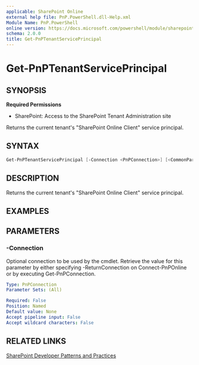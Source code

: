 ```yaml
---
applicable: SharePoint Online
external help file: PnP.PowerShell.dll-Help.xml
Module Name: PnP.PowerShell
online version: https://docs.microsoft.com/powershell/module/sharepoint-pnp/get-pnptenantserviceprincipal
schema: 2.0.0
title: Get-PnPTenantServicePrincipal
---
```


# Get-PnPTenantServicePrincipal

## SYNOPSIS

**Required Permissions**

* SharePoint: Access to the SharePoint Tenant Administration site

Returns the current tenant's "SharePoint Online Client" service principal.

## SYNTAX

```powershell
Get-PnPTenantServicePrincipal [-Connection <PnPConnection>] [<CommonParameters>]
```

## DESCRIPTION
Returns the current tenant's "SharePoint Online Client" service principal.

## EXAMPLES

## PARAMETERS

### -Connection
Optional connection to be used by the cmdlet. Retrieve the value for this parameter by either specifying -ReturnConnection on Connect-PnPOnline or by executing Get-PnPConnection.

```yaml
Type: PnPConnection
Parameter Sets: (All)

Required: False
Position: Named
Default value: None
Accept pipeline input: False
Accept wildcard characters: False
```

## RELATED LINKS

[SharePoint Developer Patterns and Practices](https://aka.ms/sppnp)